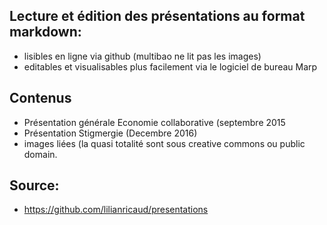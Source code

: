 

##  Lecture et édition des présentations au format markdown:

- lisibles en ligne via github (multibao ne lit pas les images)
- editables et visualisables plus facilement via le logiciel de bureau Marp

## Contenus

- Présentation générale Economie collaborative (septembre 2015
- Présentation Stigmergie (Decembre 2016)
- images liées (la quasi totalité sont sous creative commons ou public domain.

## Source:

- https://github.com/lilianricaud/presentations
